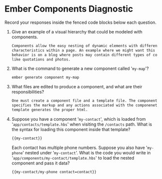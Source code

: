 # Ember Components Diagnostic

Record your responses inside the fenced code blocks below each question.

1.  Give an example of a visual hierarchy that could be modeled with components.

    ```md
    Components allow the easy nesting of dynamic elements with different view
    characteristics within a page. An example where we might want this sort of
    behavior is on a blog where posts may contain different types of content
    like quotations and photos.
    ```

1.  What is the command to generate a new component called '`my-map`'?

    ```sh
    ember generate component my-map
    ```

1.  What files are edited to produce a component, and what are their
    responsibilities?

    ```md
    One must create a component file and a template file. The component file
    specifies the markup and any actions associated with the componenet and the
    template generates the proper html.
    ```

1.  Suppose you have a component '`my-contact`', which is loaded from
    '`app/contacts/template.hbs`' when visiting the `/contacts` path. What is
    the syntax for loading this component inside that template?

    ```html
    {{my-contact}}
    ```

    Each contact has multiple phone numbers. Suppose you also have '`my-phone`'
    nested under '`my-contact`'. What is the code you would write in
    '`app/components/my-contact/template.hbs`' to load the nested component and
    pass it data?

    ```html
    {{my-contact/my-phone contact=contact}}
    ```
